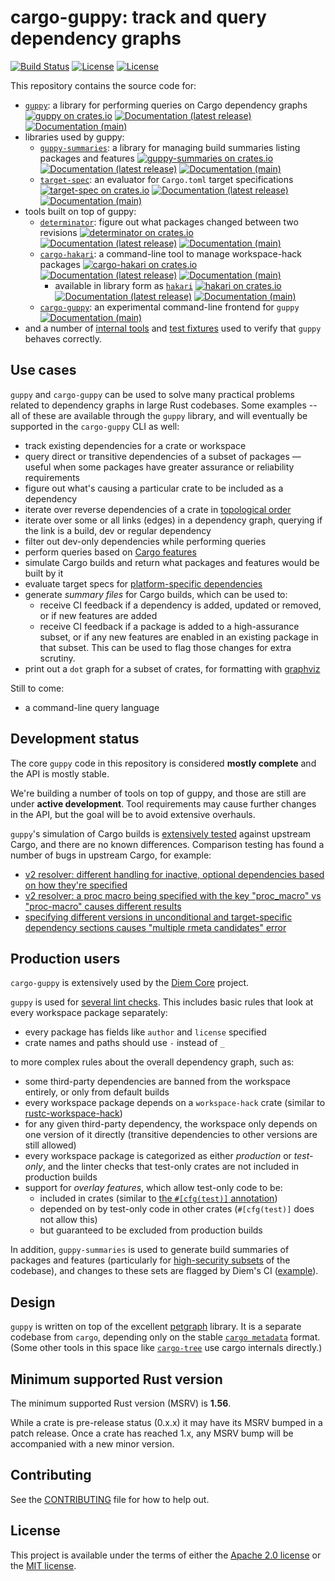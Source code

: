 # cargo-guppy: track and query dependency graphs

[![Build Status](https://github.com/facebookincubator/cargo-guppy/workflows/CI/badge.svg?branch=main)]((https://github.com/facebookincubator/cargo-guppy/actions?query=workflow%3ACI+branch%3Amain))
[![License](https://img.shields.io/badge/license-Apache-green.svg)](LICENSE-APACHE) [![License](https://img.shields.io/badge/license-MIT-green.svg)](LICENSE-MIT)

This repository contains the source code for:
* [`guppy`](guppy): a library for performing queries on Cargo dependency graphs [![guppy on crates.io](https://img.shields.io/crates/v/guppy)](https://crates.io/crates/guppy) [![Documentation (latest release)](https://docs.rs/guppy/badge.svg)](https://docs.rs/guppy/) [![Documentation (main)](https://img.shields.io/badge/docs-main-59f)](https://facebookincubator.github.io/cargo-guppy/rustdoc/guppy/)
* libraries used by guppy:
  * [`guppy-summaries`](guppy-summaries): a library for managing build summaries listing packages and features [![guppy-summaries on crates.io](https://img.shields.io/crates/v/guppy-summaries)](https://crates.io/crates/guppy-summaries) [![Documentation (latest release)](https://docs.rs/guppy-summaries/badge.svg)](https://docs.rs/guppy-summaries/) [![Documentation (main)](https://img.shields.io/badge/docs-main-59f)](https://facebookincubator.github.io/cargo-guppy/rustdoc/guppy_summaries/)
  * [`target-spec`](target-spec): an evaluator for `Cargo.toml` target specifications [![target-spec on crates.io](https://img.shields.io/crates/v/target-spec)](https://crates.io/crates/target-spec) [![Documentation (latest release)](https://docs.rs/target-spec/badge.svg)](https://docs.rs/target-spec/) [![Documentation (main)](https://img.shields.io/badge/docs-main-59f)](https://facebookincubator.github.io/cargo-guppy/rustdoc/target_spec/)
* tools built on top of guppy:
  * [`determinator`](tools/determinator): figure out what packages changed between two revisions [![determinator on crates.io](https://img.shields.io/crates/v/determinator)](https://crates.io/crates/determinator) [![Documentation (latest release)](https://docs.rs/determinator/badge.svg)](https://docs.rs/determinator/) [![Documentation (main)](https://img.shields.io/badge/docs-main-59f)](https://facebookincubator.github.io/cargo-guppy/rustdoc/determinator/)
  * [`cargo-hakari`](tools/cargo-hakari): a command-line tool to manage workspace-hack packages [![cargo-hakari on crates.io](https://img.shields.io/crates/v/cargo-hakari)](https://crates.io/crates/cargo-hakari) [![Documentation (latest release)](https://docs.rs/cargo-hakari/badge.svg)](https://docs.rs/cargo-hakari/) [![Documentation (main)](https://img.shields.io/badge/docs-main-59f)](https://facebookincubator.github.io/cargo-guppy/rustdoc/cargo_hakari/)
    * available in library form as [`hakari`](tools/hakari) [![hakari on crates.io](https://img.shields.io/crates/v/hakari)](https://crates.io/crates/hakari) [![Documentation (latest release)](https://docs.rs/hakari/badge.svg)](https://docs.rs/hakari/) [![Documentation (main)](https://img.shields.io/badge/docs-main-59f)](https://facebookincubator.github.io/cargo-guppy/rustdoc/hakari/)
  * [`cargo-guppy`](cargo-guppy): an experimental command-line frontend for `guppy` [![Documentation (main)](https://img.shields.io/badge/docs-main-59f)](https://facebookincubator.github.io/cargo-guppy/rustdoc/cargo_guppy/)
* and a number of [internal tools](internal-tools) and [test fixtures](fixtures) used to verify that `guppy` behaves correctly.

## Use cases

`guppy` and `cargo-guppy` can be used to solve many practical problems related to dependency graphs in large Rust
codebases. Some examples -- all of these are available through the `guppy` library, and will eventually be supported in
the `cargo-guppy` CLI as well:

* track existing dependencies for a crate or workspace
* query direct or transitive dependencies of a subset of packages — useful when some packages have greater assurance or
  reliability requirements
* figure out what's causing a particular crate to be included as a dependency
* iterate over reverse dependencies of a crate in [topological order](https://en.wikipedia.org/wiki/Topological_sorting)
* iterate over some or all links (edges) in a dependency graph, querying if the link is a build, dev or regular
  dependency
* filter out dev-only dependencies while performing queries
* perform queries based on [Cargo features](https://doc.rust-lang.org/cargo/reference/features.html)
* simulate Cargo builds and return what packages and features would be built by it
* evaluate target specs for [platform-specific dependencies](https://doc.rust-lang.org/cargo/reference/specifying-dependencies.html#platform-specific-dependencies)
* generate *summary files* for Cargo builds, which can be used to:
  * receive CI feedback if a dependency is added, updated or removed, or if new features are added
  * receive CI feedback if a package is added to a high-assurance subset, or if any new features are enabled in
    an existing package in that subset. This can be used to flag those changes for extra scrutiny.
* print out a `dot` graph for a subset of crates, for formatting with [graphviz](https://www.graphviz.org/)

Still to come:

* a command-line query language

## Development status

The core `guppy` code in this repository is considered **mostly complete** and the API is mostly stable.

We're building a number of tools on top of guppy, and those are still are under **active development**. Tool requirements may cause further changes in the API, but the goal will be to avoid extensive overhauls.

`guppy`'s simulation of Cargo builds is [extensively tested](https://github.com/facebookincubator/cargo-guppy/blob/main/internal-tools/cargo-compare/src/lib.rs) against upstream Cargo, and there are no known differences.
Comparison testing has found a number of bugs in upstream Cargo, for example:
* [v2 resolver: different handling for inactive, optional dependencies based on how they're specified](https://github.com/rust-lang/cargo/issues/8316)
* [v2 resolver: a proc macro being specified with the key "proc_macro" vs "proc-macro" causes different results](https://github.com/rust-lang/cargo/issues/8315)
* [specifying different versions in unconditional and target-specific dependency sections causes "multiple rmeta candidates" error](https://github.com/rust-lang/cargo/issues/8032)

## Production users

`cargo-guppy` is extensively used by the [Diem Core](https://github.com/diem/diem) project.

`guppy` is used for [several lint checks](https://github.com/diem/diem/blob/main/devtools/x/src/lint/guppy.rs). This includes basic rules that look at every workspace package separately:
* every package has fields like `author` and `license` specified
* crate names and paths should use `-` instead of `_`

to more complex rules about the overall dependency graph, such as:
* some third-party dependencies are banned from the workspace entirely, or only from default builds
* every workspace package depends on a `workspace-hack` crate (similar to [rustc-workspace-hack](https://github.com/rust-lang/rust/tree/master/src/tools/rustc-workspace-hack))
* for any given third-party dependency, the workspace only depends on one version of it directly (transitive dependencies to other versions are still allowed)
* every workspace package is categorized as either *production* or *test-only*, and the linter checks that test-only crates are not included in production builds
* support for *overlay features*, which allow test-only code to be:
  * included in crates (similar to [the `#[cfg(test)]` annotation](https://doc.rust-lang.org/book/ch11-03-test-organization.html#the-tests-module-and-cfgtest))
  * depended on by test-only code in other crates (`#[cfg(test)]` does not allow this)
  * but guaranteed to be excluded from production builds

In addition, `guppy-summaries` is used to generate build summaries of packages and features (particularly for [high-security subsets](https://en.wikipedia.org/wiki/Trusted_computing_base) of the codebase), and changes to these sets are flagged by Diem's CI ([example](https://github.com/diem/diem/pull/5799#issuecomment-682221102)).

## Design

`guppy` is written on top of the excellent [petgraph](https://github.com/petgraph/petgraph) library. It is a separate
codebase from `cargo`, depending only on the stable [`cargo
metadata`](https://doc.rust-lang.org/cargo/commands/cargo-metadata.html) format. (Some other tools in this space like
[`cargo-tree`](https://github.com/sfackler/cargo-tree) use cargo internals directly.)

## Minimum supported Rust version

The minimum supported Rust version (MSRV) is **1.56**.

While a crate is pre-release status (0.x.x) it may have its MSRV bumped in a patch release. Once a crate has reached
1.x, any MSRV bump will be accompanied with a new minor version.

## Contributing

See the [CONTRIBUTING](CONTRIBUTING.md) file for how to help out.

## License

This project is available under the terms of either the [Apache 2.0 license](LICENSE-APACHE) or the [MIT
license](LICENSE-MIT).

